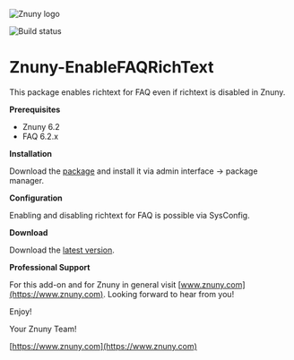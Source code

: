 ![Znuny logo](https://www.znuny.com/assets/images/logo_small.png)


![Build status](https://badge.proxy.znuny.com/Znuny4OTRS-EnableFAQRichText/rel-6_2)

Znuny-EnableFAQRichText
=======================
This package enables richtext for FAQ even if richtext is disabled in Znuny.

**Prerequisites**

- Znuny 6.2
- FAQ 6.2.x

**Installation**

Download the [package](https://addons.znuny.com/api/addon_repos/public/2127/latest) and install it via admin interface -> package manager.

**Configuration**

Enabling and disabling richtext for FAQ is possible via SysConfig.

**Download**

Download the [latest version](https://addons.znuny.com/api/addon_repos/public/2127/latest).

**Professional Support**

For this add-on and for Znuny in general visit [www.znuny.com](https://www.znuny.com). Looking forward to hear from you!

Enjoy!

Your Znuny Team!

[https://www.znuny.com](https://www.znuny.com)

